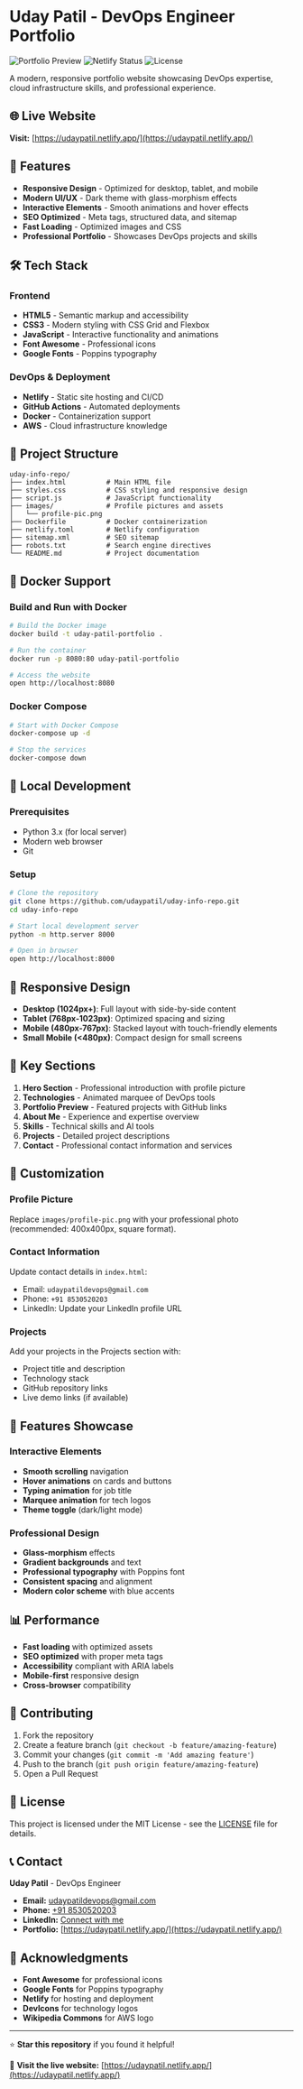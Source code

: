 # Uday Patil - DevOps Engineer Portfolio

![Portfolio Preview](https://img.shields.io/badge/Portfolio-Live-brightgreen)
![Netlify Status](https://api.netlify.com/api/v1/badges/your-badge-id/deploy-status)
![License](https://img.shields.io/badge/License-MIT-blue)

A modern, responsive portfolio website showcasing DevOps expertise, cloud infrastructure skills, and professional experience.

## 🌐 Live Website

**Visit:** [https://udaypatil.netlify.app/](https://udaypatil.netlify.app/)

## 🚀 Features

- **Responsive Design** - Optimized for desktop, tablet, and mobile
- **Modern UI/UX** - Dark theme with glass-morphism effects
- **Interactive Elements** - Smooth animations and hover effects
- **SEO Optimized** - Meta tags, structured data, and sitemap
- **Fast Loading** - Optimized images and CSS
- **Professional Portfolio** - Showcases DevOps projects and skills

## 🛠️ Tech Stack

### Frontend
- **HTML5** - Semantic markup and accessibility
- **CSS3** - Modern styling with CSS Grid and Flexbox
- **JavaScript** - Interactive functionality and animations
- **Font Awesome** - Professional icons
- **Google Fonts** - Poppins typography

### DevOps & Deployment
- **Netlify** - Static site hosting and CI/CD
- **GitHub Actions** - Automated deployments
- **Docker** - Containerization support
- **AWS** - Cloud infrastructure knowledge

## 📁 Project Structure

```
uday-info-repo/
├── index.html          # Main HTML file
├── styles.css          # CSS styling and responsive design
├── script.js           # JavaScript functionality
├── images/             # Profile pictures and assets
│   └── profile-pic.png
├── Dockerfile          # Docker containerization
├── netlify.toml        # Netlify configuration
├── sitemap.xml         # SEO sitemap
├── robots.txt          # Search engine directives
└── README.md           # Project documentation
```

## 🐳 Docker Support

### Build and Run with Docker

```bash
# Build the Docker image
docker build -t uday-patil-portfolio .

# Run the container
docker run -p 8080:80 uday-patil-portfolio

# Access the website
open http://localhost:8080
```

### Docker Compose

```bash
# Start with Docker Compose
docker-compose up -d

# Stop the services
docker-compose down
```

## 🚀 Local Development

### Prerequisites
- Python 3.x (for local server)
- Modern web browser
- Git

### Setup

```bash
# Clone the repository
git clone https://github.com/udaypatil/uday-info-repo.git
cd uday-info-repo

# Start local development server
python -m http.server 8000

# Open in browser
open http://localhost:8000
```

## 📱 Responsive Design

- **Desktop (1024px+)**: Full layout with side-by-side content
- **Tablet (768px-1023px)**: Optimized spacing and sizing
- **Mobile (480px-767px)**: Stacked layout with touch-friendly elements
- **Small Mobile (<480px)**: Compact design for small screens

## 🎨 Key Sections

1. **Hero Section** - Professional introduction with profile picture
2. **Technologies** - Animated marquee of DevOps tools
3. **Portfolio Preview** - Featured projects with GitHub links
4. **About Me** - Experience and expertise overview
5. **Skills** - Technical skills and AI tools
6. **Projects** - Detailed project descriptions
7. **Contact** - Professional contact information and services

## 🔧 Customization

### Profile Picture
Replace `images/profile-pic.png` with your professional photo (recommended: 400x400px, square format).

### Contact Information
Update contact details in `index.html`:
- Email: `udaypatildevops@gmail.com`
- Phone: `+91 8530520203`
- LinkedIn: Update your LinkedIn profile URL

### Projects
Add your projects in the Projects section with:
- Project title and description
- Technology stack
- GitHub repository links
- Live demo links (if available)

## 🌟 Features Showcase

### Interactive Elements
- **Smooth scrolling** navigation
- **Hover animations** on cards and buttons
- **Typing animation** for job title
- **Marquee animation** for tech logos
- **Theme toggle** (dark/light mode)

### Professional Design
- **Glass-morphism** effects
- **Gradient backgrounds** and text
- **Professional typography** with Poppins font
- **Consistent spacing** and alignment
- **Modern color scheme** with blue accents

## 📊 Performance

- **Fast loading** with optimized assets
- **SEO optimized** with proper meta tags
- **Accessibility** compliant with ARIA labels
- **Mobile-first** responsive design
- **Cross-browser** compatibility

## 🤝 Contributing

1. Fork the repository
2. Create a feature branch (`git checkout -b feature/amazing-feature`)
3. Commit your changes (`git commit -m 'Add amazing feature'`)
4. Push to the branch (`git push origin feature/amazing-feature`)
5. Open a Pull Request

## 📄 License

This project is licensed under the MIT License - see the [LICENSE](LICENSE) file for details.

## 📞 Contact

**Uday Patil** - DevOps Engineer

- **Email:** [udaypatildevops@gmail.com](mailto:udaypatildevops@gmail.com)
- **Phone:** [+91 8530520203](tel:+918530520203)
- **LinkedIn:** [Connect with me](https://www.linkedin.com/in/uday-patil-devops/)
- **Portfolio:** [https://udaypatil.netlify.app/](https://udaypatil.netlify.app/)

## 🙏 Acknowledgments

- **Font Awesome** for professional icons
- **Google Fonts** for Poppins typography
- **Netlify** for hosting and deployment
- **DevIcons** for technology logos
- **Wikipedia Commons** for AWS logo

---

⭐ **Star this repository** if you found it helpful!

🔗 **Visit the live website:** [https://udaypatil.netlify.app/](https://udaypatil.netlify.app/)
